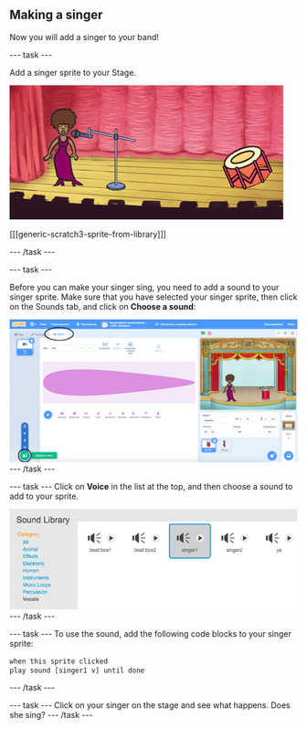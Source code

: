 ## Making a singer

Now you will add a singer to your band!

\--- task \---

Add a singer sprite to your Stage.

![Скриншот](images/band-singer-mic.png)

[[[generic-scratch3-sprite-from-library]]]

\--- /task \---

\--- task \---

Before you can make your singer sing, you need to add a sound to your singer sprite. Make sure that you have selected your singer sprite, then click on the Sounds tab, and click on **Choose a sound**:

![screenshot](images/band-import-sound-annotated.png) \--- /task \---

\--- task \--- Click on **Voice** in the list at the top, and then choose a sound to add to your sprite.

![screenshot](images/band-choose-sound.png) \--- /task \---

\--- task \--- To use the sound, add the following code blocks to your singer sprite:

```blocks3
when this sprite clicked
play sound [singer1 v] until done
```

\--- /task \---

\--- task \--- Click on your singer on the stage and see what happens. Does she sing? \--- /task \---